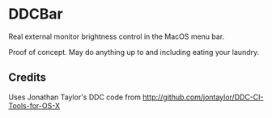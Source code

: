 # DDCBar

Real external monitor brightness control in the MacOS menu bar.

Proof of concept. May do anything up to and including eating your laundry.

## Credits
Uses Jonathan Taylor's DDC code from http://github.com/jontaylor/DDC-CI-Tools-for-OS-X
